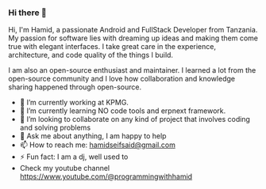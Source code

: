 ### Hi there 👋
Hi, I'm Hamid, a passionate Android and FullStack Developer from Tanzania. My passion for software lies with dreaming up ideas and making them come true with elegant interfaces. I take great care in the experience, architecture, and code quality of the things I build.


I am also an open-source enthusiast and maintainer. I learned a lot from the open-source community and I love how collaboration and knowledge sharing happened through open-source.

- 🔭 I’m currently working at KPMG.
- 🌱 I’m currently learning NO code tools and erpnext framework.
- 👯 I’m looking to collaborate on any kind of project that involves coding and solving problems
- 💬 Ask me about anything, I am happy to help
- 📫 How to reach me: hamidseifsaid@gmail.com
- ⚡ Fun fact: I am a dj, well used to
- Check my youtube channel https://www.youtube.com/@programmingwithhamid


 
